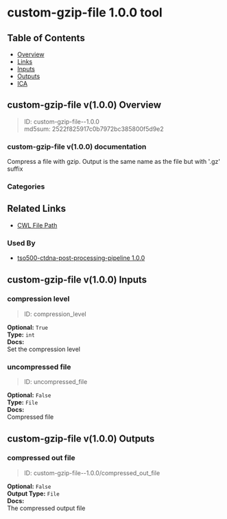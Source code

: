 
custom-gzip-file 1.0.0 tool
===========================

## Table of Contents
  
- [Overview](#custom-gzip-file-v100-overview)  
- [Links](#related-links)  
- [Inputs](#custom-gzip-file-v100-inputs)  
- [Outputs](#custom-gzip-file-v100-outputs)  
- [ICA](#ica)  


## custom-gzip-file v(1.0.0) Overview



  
> ID: custom-gzip-file--1.0.0  
> md5sum: 2522f825917c0b7972bc385800f5d9e2

### custom-gzip-file v(1.0.0) documentation
  
Compress a file with gzip. Output is the same name as the file but with '.gz' suffix

### Categories
  


## Related Links
  
- [CWL File Path](../../../../../../tools/custom-gzip-file/1.0.0/custom-gzip-file__1.0.0.cwl)  


### Used By
  
- [tso500-ctdna-post-processing-pipeline 1.0.0](../../../workflows/tso500-ctdna-post-processing-pipeline/1.0.0/tso500-ctdna-post-processing-pipeline__1.0.0.md)  

  


## custom-gzip-file v(1.0.0) Inputs

### compression level



  
> ID: compression_level
  
**Optional:** `True`  
**Type:** `int`  
**Docs:**  
Set the compression level


### uncompressed file



  
> ID: uncompressed_file
  
**Optional:** `False`  
**Type:** `File`  
**Docs:**  
Compressed file

  


## custom-gzip-file v(1.0.0) Outputs

### compressed out file



  
> ID: custom-gzip-file--1.0.0/compressed_out_file  

  
**Optional:** `False`  
**Output Type:** `File`  
**Docs:**  
The compressed output file
  

  

